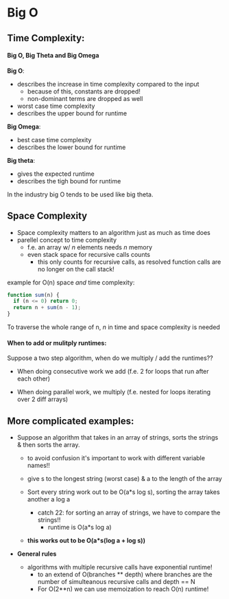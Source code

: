 # Big O

## Time Complexity:

#### Big O, Big Theta and Big Omega

**Big O**:

- describes the increase in time complexity compared to the input
  - because of this, constants are dropped!
  - non-dominant terms are dropped as well
- worst case time complexity
- describes the upper bound for runtime

**Big Omega**:

- best case time complexity
- describes the lower bound for runtime

**Big theta**:

- gives the expected runtime
- describes the tigh bound for runtime

In the industry big O tends to be used like big theta.

## Space Complexity

- Space complexity matters to an algorithm just as much as time does
- parellel concept to time complexity
  - f.e. an array w/ _n_ elements needs _n_ memory
  - even stack space for recursive calls counts
    - this only counts for recursive calls, as resolved function calls are no
      longer on the call stack!

example for O(n) space _and_ time complexity:

```javascript
function sum(n) {
  if (n <= 0) return 0;
  return n + sum(n - 1);
}
```

To traverse the whole range of n, _n_ in time and space complexity is needed

#### When to add or mulitply runtimes:

Suppose a two step algorithm, when do we multiply / add the runtimes??

- When doing consecutive work we add (f.e. 2 for loops that run after each other)

- When doing parallel work, we multiply (f.e. nested for loops iterating over 2 diff arrays)

## More complicated examples:

- Suppose an algorithm that takes in an array of strings, sorts the strings & then sorts the array.

  - to avoid confusion it's important to work with different variable names!!
  - give s to the longest string (worst case) & a to the length of the array

  - Sort every string work out to be O(a\*s log s), sorting the array takes another a log a

    - catch 22: for sorting an array of strings, we have to compare the strings!!
      - runtime is O(a\*s log a)

  - **this works out to be O(a\*s(log a + log s))**

- **General rules**
  - algorithms with multiple recursive calls have exponential runtime!
    - to an extend of O(branches \*\* depth) where branches are the number of simulteanous recursive calls
      and depth == N
    - For O(2\*\*n) we can use memoization to reach O(n) runtime!
